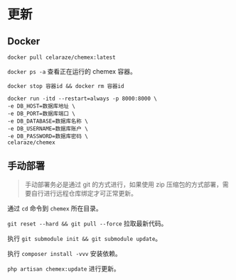 # 更新

## Docker

`docker pull celaraze/chemex:latest`

`docker ps -a` 查看正在运行的 chemex 容器。

`docker stop 容器id && docker rm 容器id`

```
docker run -itd --restart=always -p 8000:8000 \
-e DB_HOST=数据库地址 \
-e DB_PORT=数据库端口 \
-e DB_DATABASE=数据库名称 \
-e DB_USERNAME=数据库账户 \
-e DB_PASSWORD=数据库密码 \
celaraze/chemex
```

## 手动部署

> 手动部署务必是通过 git 的方式进行，如果使用 zip 压缩包的方式部署，需要自行进行远程仓库绑定才可正常更新。

通过 `cd` 命令到 `chemex` 所在目录。

`git reset --hard && git pull --force` 拉取最新代码。

执行 `git submodule init && git submodule update`。

执行 `composer install -vvv` 安装依赖。

`php artisan chemex:update` 进行更新。
